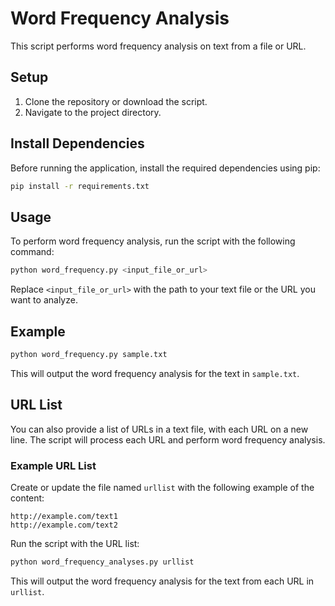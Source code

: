 # Word Frequency Analysis

This script performs word frequency analysis on text from a file or URL.

## Setup

1. Clone the repository or download the script.
2. Navigate to the project directory.

## Install Dependencies

Before running the application, install the required dependencies using pip:

```sh
pip install -r requirements.txt
```

## Usage

To perform word frequency analysis, run the script with the following command:

```sh
python word_frequency.py <input_file_or_url>
```

Replace `<input_file_or_url>` with the path to your text file or the URL you want to analyze.

## Example

```sh
python word_frequency.py sample.txt
```

This will output the word frequency analysis for the text in `sample.txt`.

## URL List

You can also provide a list of URLs in a text file, with each URL on a new line. The script will process each URL and perform word frequency analysis.

### Example URL List

Create or update the file named `urllist` with the following example of the content:

```
http://example.com/text1
http://example.com/text2
```

Run the script with the URL list:

```sh
python word_frequency_analyses.py urllist
```

This will output the word frequency analysis for the text from each URL in `urllist`.